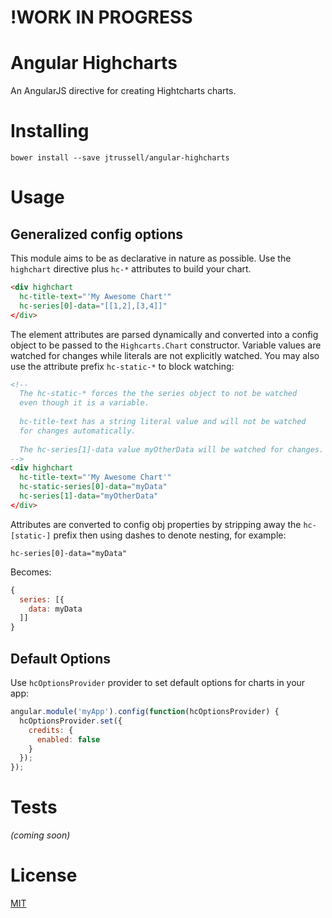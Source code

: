 # !WORK IN PROGRESS

# Angular Highcharts

An AngularJS directive for creating Hightcharts charts.

# Installing

```
bower install --save jtrussell/angular-highcharts
```

# Usage

## Generalized config options

This module aims to be as declarative in nature as possible. Use the `highchart`
directive plus `hc-*` attributes to build your chart.

```html
<div highchart
  hc-title-text="'My Awesome Chart'"
  hc-series[0]-data="[[1,2],[3,4]]"
</div>
```

The element attributes are parsed dynamically and converted into a config object
to be passed to the `Highcarts.Chart` constructor. Variable values are watched
for changes while literals are not explicitly watched. You may also use the attribute
prefix `hc-static-*` to block watching:

```html
<!-- 
  The hc-static-* forces the the series object to not be watched
  even though it is a variable.
  
  hc-title-text has a string literal value and will not be watched
  for changes automatically.
  
  The hc-series[1]-data value myOtherData will be watched for changes.
-->
<div highchart
  hc-title-text="'My Awesome Chart'"
  hc-static-series[0]-data="myData"
  hc-series[1]-data="myOtherData"
</div>
```

Attributes are converted to config obj properties by stripping away the `hc-[static-]`
prefix then using dashes to denote nesting, for example:

`hc-series[0]-data="myData"`

Becomes:

```javascript
{
  series: [{
    data: myData
  ]]
}
```

## Default Options

Use `hcOptionsProvider` provider to set default options for charts in your app:

```javascript
angular.module('myApp').config(function(hcOptionsProvider) {
  hcOptionsProvider.set({
    credits: {
      enabled: false
    }
  });
});
```

# Tests

_(coming soon)_

# License

[MIT](https://raw.github.com/jtrussell/angular-highcharts/master/LICENSE-MIT)
